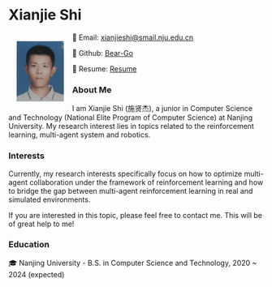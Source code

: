 # Xianjie Shi

<img src="./profile.png" alt="profile" style="float:left; zoom:20%; margin: 80px;"/>:link: Email: xianjieshi@smail.nju.edu.cn

:link: Github: [Bear-Go](https://github.com/Bear-Go)

:link: Resume: [Resume](CV.pdf) 



### About Me

I am Xianjie Shi (施贤杰), a junior in Computer Science and Technology (National Elite Program of Computer Science) at Nanjing University. My research interest lies in topics related to the reinforcement learning, multi-agent system and robotics. 

### Interests

Currently, my research interests specifically focus on how to optimize multi-agent collaboration under the framework of reinforcement learning and how to bridge the gap between multi-agent reinforcement learning in real and simulated environments.

If you are interested in this topic, please feel free to contact me. This will be of great help to me!

### Education

:mortar_board: Nanjing University - B.S. in Computer Science and Technology, 2020 ~ 2024 (expected)
